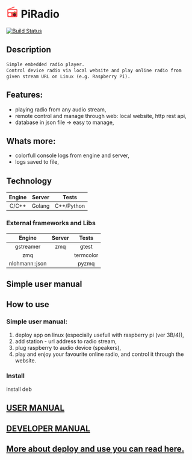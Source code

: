 
# <img src="server/resources/favicon.png" width="32">  PiRadio 
[![Build Status](https://travis-ci.com/PiRadioApp/PiRadioApp.svg?branch=master)](https://travis-ci.com/PiRadioApp/PiRadioApp)
## Description
```
Simple embedded radio player.
Control device radio via local website and play online radio from given stream URL on Linux (e.g. Raspberry Pi).
```
## Features:
- playing radio from any audio stream,
- remote control and manage through web: local website, http rest api, 
- database in json file -> easy to manage,

## Whats more:
- colorfull console logs from engine and server,
- logs saved to file,

## Technology
| Engine | Server | Tests |
| :-: | :-: | :-: |
| C/C++ | Golang | C++/Python |

### External frameworks and Libs
| Engine | Server | Tests |
| :-: | :-: | :-: |
| gstreamer | zmq | gtest |
| zmq |  | termcolor |
| nlohmann::json | | pyzmq |

## Simple user manual
## How to use
### Simple user manual:
1. deploy app on linux (especially usefull with raspberry pi (ver 3B/4)),
2. add station - url address to radio stream,
3. plug raspberry to audio device (speakers),
4. play and enjoy your favourite online radio, and control it through the website.

### Install
install deb


## [USER MANUAL](docs/user_manual.md)
## [DEVELOPER MANUAL](docs/developer_manual.md)

## [More about deploy and use you can read here.](docs/README.md)
